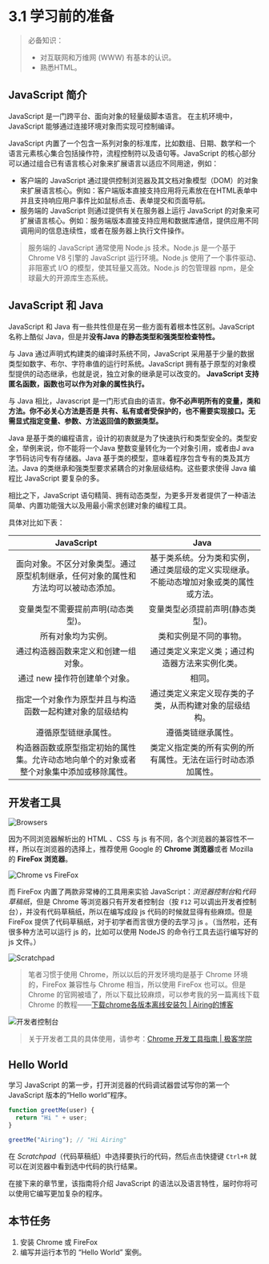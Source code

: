# 3.1 学习前的准备

> 必备知识：
> * 对互联网和万维网 (WWW) 有基本的认识。
> * 熟悉HTML。

## JavaScript 简介

JavaScript 是一门跨平台、面向对象的轻量级脚本语言。 在主机环境中， JavaScript 能够通过连接环境对象而实现可控制编译。

JavaScript 内置了一个包含一系列对象的标准库，比如数组、日期、数学和一个语言元素核心集合包括操作符，流程控制符以及语句等。JavaScript 的核心部分可以通过组合已有语言核心对象来扩展语言以适应不同用途，例如：

* 客户端的 JavaScript 通过提供控制浏览器及其文档对象模型（DOM）的对象来扩展语言核心。例如：客户端版本直接支持应用将元素放在在HTML表单中并且支持响应用户事件比如鼠标点击、表单提交和页面导航。
* 服务端的 JavaScript 则通过提供有关在服务器上运行 JavaScript 的对象来可扩展语言核心。例如：服务端版本直接支持应用和数据库通信，提供应用不同调用间的信息连续性，或者在服务器上执行文件操作。

> 服务端的 JavaScript 通常使用 Node.js 技术。Node.js 是一个基于 Chrome V8 引擎的 JavaScript 运行环境。Node.js 使用了一个事件驱动、非阻塞式 I/O 的模型，使其轻量又高效。Node.js 的包管理器 npm，是全球最大的开源库生态系统。

## JavaScript 和 Java

JavaScript 和 Java 有一些共性但是在另一些方面有着根本性区别。JavaScript 名称上酷似 Java，但是并**没有Java 的静态类型和强类型检查特性。**

与 Java 通过声明式构建类的编译时系统不同，JavaScript 采用基于少量的数据类型如数字、布尔、字符串值的运行时系统。JavaScript 拥有基于原型的对象模型提供的动态继承，也就是说，独立对象的继承是可以改变的。 **JavaScript 支持匿名函数，函数也可以作为对象的属性执行。**

与 Java 相比，Javascript 是一门形式自由的语言。**你不必声明所有的变量，类和方法。你不必关心方法是否是 共有、私有或者受保护的，也不需要实现接口。无需显式指定变量、参数、方法返回值的数据类型。**

Java 是基于类的编程语言，设计的初衷就是为了快速执行和类型安全的。类型安全，举例来说，你不能将一个Java 整数变量转化为一个对象引用，或者由J ava 字节码访问专有存储器。Java 基于类的模型，意味着程序包含专有的类及其方法。Java 的类继承和强类型要求紧耦合的对象层级结构。这些要求使得 Java 编程比 JavaScript 要复杂的多。

相比之下，JavaScript 语句精简、拥有动态类型，为更多开发者提供了一种语法简单、内置功能强大以及用最小需求创建对象的编程工具。

具体对比如下表：

|JavaScript|Java|
|:--:|:--:|
|面向对象。不区分对象类型。通过原型机制继承，任何对象的属性和方法均可以被动态添加。|基于类系统。分为类和实例，通过类层级的定义实现继承。不能动态增加对象或类的属性或方法。|
|变量类型不需要提前声明(动态类型)。|变量类型必须提前声明(静态类型)。|
|所有对象均为实例。|类和实例是不同的事物。|
|通过构造器函数来定义和创建一组对象。|通过类定义来定义类；通过构造器方法来实例化类。|
|通过 new 操作符创建单个对象。|相同。|
|指定一个对象作为原型并且与构造函数一起构建对象的层级结构|通过类定义来定义现存类的子类，从而构建对象的层级结构。|
|遵循原型链继承属性。|遵循类链继承属性。|
|构造器函数或原型指定初始的属性集。允许动态地向单个的对象或者整个对象集中添加或移除属性。|类定义指定类的所有实例的所有属性。无法在运行时动态添加属性。|

## 开发者工具

![Browsers](http://airing.ursb.me/image/2016071102.png-h600.jpg)

因为不同浏览器解析出的 HTML 、CSS 与 js 有不同，各个浏览器的兼容性不一样，所以在浏览器的选择上，推荐使用 Google 的 **Chrome 浏览器**或者 Mozilla 的 **FireFox 浏览器**。

![Chrome vs FireFox](http://airing.ursb.me/image/2016071101.jpg)

而 FireFox 内置了两款非常棒的工具用来实验 JavaScript：*浏览器控制台*和*代码草稿纸*，但是 Chrome 等浏览器只有开发者控制台（按 `F12` 可以调出开发者控制台），并没有代码草稿纸，所以在编写成段 js 代码的时候就显得有些麻烦。但是 FireFox 提供了代码草稿纸，对于初学者而言很方便的去学习 js 。（当然啦，还有很多种方法可以运行 js 的，比如可以使用 NodeJS 的命令行工具去运行编写好的 js 文件。）

![Scratchpad](http://airing.ursb.me/image/2016071104.png)


> 笔者习惯于使用 Chrome，所以以后的开发环境均是基于 Chrome 环境的，FireFox 兼容性与 Chrome 相当，所以使用 FireFox 也可以。但是 Chrome 的官网被墙了，所以下载比较麻烦，可以参考我的另一篇离线下载 Chrome 的教程——[下载chrome各版本离线安装包 | Airing的博客](http://ursb.me/2015/09/11/%E4%B8%8B%E8%BD%BDchrome%E5%90%84%E7%89%88%E6%9C%AC%E7%A6%BB%E7%BA%BF%E5%AE%89%E8%A3%85%E5%8C%85/)

![开发者控制台](http://airing.ursb.me/image/2016071103.png-800.jpg)

> 关于开发者工具的具体使用，请参考：[Chrome 开发工具指南 | 极客学院](http://wiki.jikexueyuan.com/project/chrome-devtools/)


## Hello World

学习 JavaScript 的第一步，打开浏览器的代码调试器尝试写你的第一个 JavaScript 版本的“Hello world”程序。

```JavaScript
function greetMe(user) {
  return "Hi " + user;
}

greetMe("Airing"); // "Hi Airing"
```

在 *Scratchpad*（代码草稿纸）中选择要执行的代码，然后点击快捷键 `Ctrl+R` 就可以在浏览器中看到选中代码的执行结果。

在接下来的章节里，该指南将介绍 JavaScript 的语法以及语言特性，届时你将可以使用它编写更加复杂的程序。

## 本节任务
1. 安装 Chrome 或 FireFox
2. 编写并运行本节的 “Hello World” 案例。
